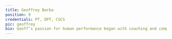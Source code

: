 ```yaml
---
title: Geoffrey Barba
position: 9
credentials: PT, DPT, CSCS
pic: geoffrey
bio: Geoff’s passion for human performance began with coaching and competing with East Carolina University’s Olympic weightlifting team. His experience with strength and conditioning led him to expand his career with Physical Therapy, acknowledging the importance of human movement to optimize performance in the active population. He is a Sunny Diego native, who enjoys everything and anything under the sun.
---
```

